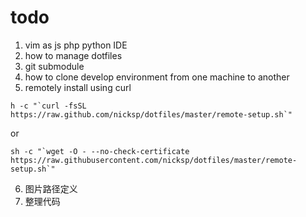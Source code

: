 # todo 
1. vim as js php python IDE
2. how to manage dotfiles
3. git submodule
4. how to clone develop environment from one machine to another
5. remotely install using curl
```
h -c "`curl -fsSL https://raw.github.com/nicksp/dotfiles/master/remote-setup.sh`"
```
or
```
sh -c "`wget -O - --no-check-certificate https://raw.githubusercontent.com/nicksp/dotfiles/master/remote-setup.sh`"
```
6. 图片路径定义 
7. 整理代码


